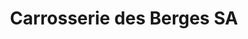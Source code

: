 ---
title: "Carrosserie des Berges SA"
url: /sion/carrosserie-des-berges-sa/
shop: Autowerkstatt
---